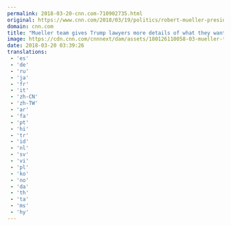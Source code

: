 ```yaml
---
permalink: 2018-03-20-cnn.com-710902735.html
original: https://www.cnn.com/2018/03/19/politics/robert-mueller-president-trump-russia-investigate-interview/index.html
domain: cnn.com
title: "Mueller team gives Trump lawyers more details of what they want to talk to President about"
image: https://cdn.cnn.com/cnnnext/dam/assets/180126110058-03-mueller-trump-split-super-tease.jpg
date: 2018-03-20 03:39:26
translations: 
 - 'es'
 - 'de'
 - 'ru'
 - 'ja'
 - 'fr'
 - 'it'
 - 'zh-CN'
 - 'zh-TW'
 - 'ar'
 - 'fa'
 - 'pt'
 - 'hi'
 - 'tr'
 - 'id'
 - 'nl'
 - 'sv'
 - 'vi'
 - 'pl'
 - 'ko'
 - 'no'
 - 'da'
 - 'th'
 - 'ta'
 - 'ms'
 - 'hy'
---
```


